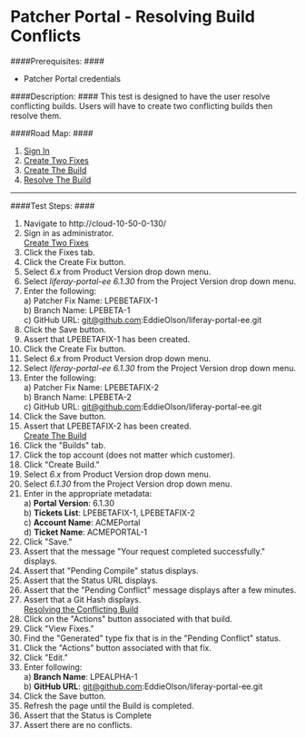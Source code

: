 Patcher Portal - Resolving Build Conflicts
==========================================

####Prerequisites: ####

* Patcher Portal credentials

####Description: ####
This test is designed to have the user resolve conflicting builds. Users will have to create two conflicting builds then resolve them.

####Road Map: ####
1. [Sign In](#SignIn)
1. [Create Two Fixes](#CreateTwoFixes)
1. [Create The Build](#CreateTheBuild)
1. [Resolve The Build](#ResolveTheBuild)

****

####Test Steps: ####
1. <a href="#SignIn" name="SignIn"></a>Navigate to http://cloud-10-50-0-130/
1. Sign in as administrator.    
<a href="#CreateTwoFixes" name="CreateTwoFixes">Create Two Fixes</a>
1. Click the Fixes tab.
1. Click the Create Fix button.
1. Select *6.x* from Product Version drop down menu.
1. Select *liferay-portal-ee 6.1.30* from the Project Version drop down menu.
1. Enter the following:    
	a) Patcher Fix Name: 	LPEBETAFIX-1    
	b) Branch Name:	LPEBETA-1    
	c) GitHub URL: git@github.com:EddieOlson/liferay-portal-ee.git
1. Click the Save button.
1. Assert that LPEBETAFIX-1 has been created.
1. Click the Create Fix button.
1. Select *6.x* from Product Version drop down menu.
1. Select *liferay-portal-ee 6.1.30* from the Project Version drop down menu.
1. Enter the following:    
	a) Patcher Fix Name: 	LPEBETAFIX-2    
	b) Branch Name:	LPEBETA-2    
	c) GitHub URL: git@github.com:EddieOlson/liferay-portal-ee.git
1. Click the Save button.
1. Assert that LPEBETAFIX-2 has been created.    
<a href="#CreateTheBuild" name="CreateTheBuild">Create The Build</a>
1. Click the "Builds" tab.
1. Click the top account (does not matter which customer).
1. Click "Create Build." 
1. Select *6.x* from Product Version drop down menu.
1. Select *6.1.30* from the Project Version drop down menu.
1. Enter in the appropriate metadata:    
	a) **Portal Version**: 6.1.30    
	b) **Tickets List**: LPEBETAFIX-1, LPEBETAFIX-2    
	c) **Account Name**: ACMEPortal    
	d) **Ticket Name**: ACMEPORTAL-1
1. Click "Save." 
1. Assert that the message "Your request completed successfully." displays.
1. Assert that "Pending Compile" status displays.
1. Assert that the Status URL displays.
1. Assert that the "Pending Conflict" message displays after a few minutes. 
1. Assert that a Git Hash displays.    
<a href="#ResolvingTheConflictingBuild" name="ResolvingTheConflictingBuild">Resolving the Conflicting Build</a>
1. Click on the "Actions" button associated with that build.
1. Click "View Fixes." 
1. Find the "Generated" type fix that is in the "Pending Conflict" status.
1. Click the "Actions" button associated with that fix.
1. Click "Edit." 
1. Enter following:    
	a) **Branch Name**: LPEALPHA-1    
	b) **GitHub URL**: git@github.com:EddieOlson/liferay-portal-ee.git
1. Click the Save button.
1. Refresh the page until the Build is completed.
1. Assert that the Status is Complete
1. Assert there are no conflicts.